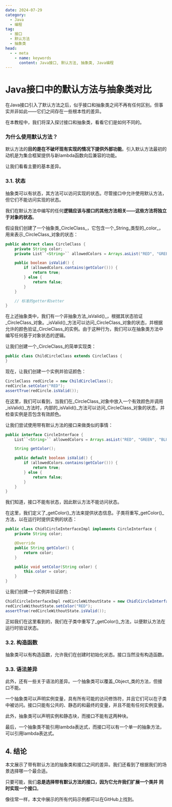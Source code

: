 ```yaml
---
date: 2024-07-29
category:
  - Java
  - 编程
tag:
  - 接口
  - 默认方法
  - 抽象类
head:
  - - meta
    - name: keywords
      content: Java接口, 默认方法, 抽象类, Java编程
---
```

# Java接口中的默认方法与抽象类对比

在Java接口引入了默认方法之后，似乎接口和抽象类之间不再有任何区别。但事实并非如此——它们之间存在一些根本性的差异。

在本教程中，我们将深入探讨接口和抽象类，看看它们是如何不同的。

### 为什么使用默认方法？
默认方法的**目的是在不破坏现有实现的情况下提供外部功能**。引入默认方法最初的动机是为集合框架提供与新lambda函数向后兼容的功能。

让我们看看主要的基本差异。

### 3.1. 状态
抽象类可以有状态，其方法可以访问实现的状态。尽管接口中允许使用默认方法，但它们不能访问实现的状态。

我们在默认方法中编写的任何**逻辑应该与接口的其他方法相关——这些方法将独立于对象的状态**。

假设我们创建了一个抽象类_CircleClass_，它包含一个_String_类型的_color_，用来表示_CircleClass_对象的状态：

```java
public abstract class CircleClass {
    private String color;
    private List``<String>`` allowedColors = Arrays.asList("RED", "GREEN", "BLUE");

    public boolean isValid() {
        if (allowedColors.contains(getColor())) {
            return true;
        } else {
            return false;
        }
    }

    // 标准的getter和setter
}
```

在上述抽象类中，我们有一个非抽象方法_isValid()_，根据其状态验证_CircleClass_对象。_isValid()_方法可以访问_CircleClass_对象的状态，并根据允许的颜色验证_CircleClass_的实例。由于这种行为，我们可以在抽象类方法中编写任何基于对象状态的逻辑。

让我们创建一个_CircleClass_的简单实现类：

```java
public class ChildCircleClass extends CircleClass {
}
```

现在，让我们创建一个实例并验证颜色：

```java
CircleClass redCircle = new ChildCircleClass();
redCircle.setColor("RED");
assertTrue(redCircle.isValid());
```

在这里，我们可以看到，当我们在_CircleClass_对象中放入一个有效颜色并调用_isValid()_方法时，内部的_isValid()_方法可以访问_CircleClass_对象的状态，并检查实例是否包含有效颜色。

让我们尝试使用带有默认方法的接口来做类似的事情：

```java
public interface CircleInterface {
    List``<String>`` allowedColors = Arrays.asList("RED", "GREEN", "BLUE");

    String getColor();

    public default boolean isValid() {
        if (allowedColors.contains(getColor())) {
            return true;
        } else {
            return false;
        }
    }
}
```

我们知道，接口不能有状态，因此默认方法不能访问状态。

在这里，我们定义了_getColor()_方法来提供状态信息。子类将重写_getColor()_方法，以在运行时提供实例的状态：

```java
public class ChidlCircleInterfaceImpl implements CircleInterface {
    private String color;

    @Override
    public String getColor() {
        return color;
    }

    public void setColor(String color) {
        this.color = color;
    }
}
```

让我们创建一个实例并验证颜色：

```java
ChidlCircleInterfaceImpl redCircleWithoutState = new ChidlCircleInterfaceImpl();
redCircleWithoutState.setColor("RED");
assertTrue(redCircleWithoutState.isValid());
```

正如我们在这里看到的，我们在子类中重写了_getColor()_方法，以便默认方法在运行时验证状态。

### 3.2. 构造函数
抽象类可以有构造函数，允许我们在创建时初始化状态。接口当然没有构造函数。

### 3.3. 语法差异
此外，还有一些关于语法的差异。一个抽象类可以覆盖_Object_类的方法，但接口不能。

一个抽象类可以声明实例变量，具有所有可能的访问修饰符，并且它们可以在子类中被访问。接口只能有公共的、静态的和最终的变量，并且不能有任何实例变量。

此外，抽象类可以声明实例和静态块，而接口不能有这两种块。

最后，一个抽象类不能引用lambda表达式，而接口可以有一个单一的抽象方法，可以引用lambda表达式。

## 4. 结论
本文展示了带有默认方法的抽象类和接口之间的差异。我们还看到了根据我们的场景选择哪一个最合适。

只要可能，我们**总是选择带有默认方法的接口，因为它允许我们扩展一个类并** **同时实现一个接口**。

像往常一样，本文中展示的所有代码示例都可以在GitHub上找到。